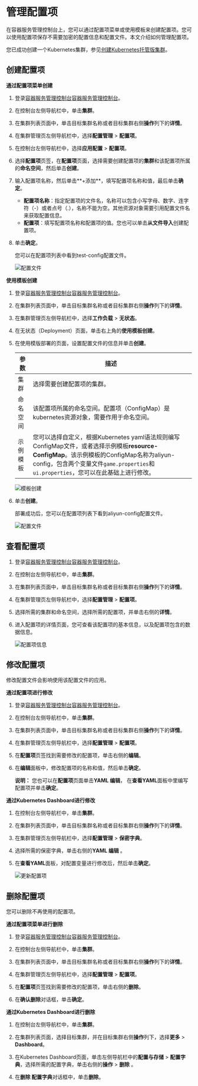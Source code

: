 # 管理配置项

在容器服务管理控制台上，您可以通过配置项菜单或使用模板来创建配置项。您可以使用配置项保存不需要加密的配置信息和配置文件。本文介绍如何管理配置项。

您已成功创建一个Kubernetes集群，参见[创建Kubernetes托管版集群](/intl.zh-CN/Kubernetes集群用户指南/集群/创建集群/创建Kubernetes托管版集群.md)。

## 创建配置项

**通过配置项菜单创建**

1.  登录[容器服务管理控制台](https://cs.console.aliyun.com)[容器服务管理控制台](https://partners-intl.console.aliyun.com/#/cs)。

2.  在控制台左侧导航栏中，单击**集群**。

3.  在集群列表页面中，单击目标集群名称或者目标集群右侧**操作**列下的**详情**。

4.  在集群管理页左侧导航栏中，选择**配置管理** \> **配置项**。

5.  在控制台左侧导航栏中，选择**应用配置** \> **配置项**。

6.  选择**配置项**页签，在**配置项**页面，选择需要创建配置项的**集群**和该配置项所属的**命名空间**，然后单击**创建**。

7.  输入配置项名称，然后单击**+添加**，填写配置项名称和值，最后单击**确定**。

    -   **配置项名称**：指定配置项的文件名，名称可以包含小写字母、数字、连字符（-）或者点号（.），名称不能为空。其他资源对象需要引用配置文件名来获取配置信息。
    -   **配置项**：填写配置项名称和配置项的值。您也可以单击**从文件导入**创建配置项。
8.  单击**确定**。

    您可以在配置项列表中看到test-config配置文件。

    ![配置文件](https://static-aliyun-doc.oss-accelerate.aliyuncs.com/assets/img/zh-CN/6206659951/p10745.png)


**使用模板创建**

1.  登录[容器服务管理控制台](https://cs.console.aliyun.com)[容器服务管理控制台](https://partners-intl.console.aliyun.com/#/cs)。

2.  在集群列表页面中，单击目标集群名称或者目标集群右侧**操作**列下的**详情**。

3.  在集群管理页左侧导航栏中，选择**工作负载** \> **无状态**。

4.  在无状态（Deployment）页面，单击右上角的**使用模板创建**。

5.  在使用模版部署的页面，设置配置文件的信息并单击**创建**。

    |参数|描述|
    |--|--|
    |集群|选择需要创建配置项的集群。|
    |命名空间|该配置项所属的命名空间。配置项（ConfigMap）是kubernetes资源对象，需要作用于命名空间。|
    |示例模板|您可以选择自定义，根据Kubernetes yaml语法规则编写ConfigMap文件，或者选择示例模板**resource-ConfigMap**。该示例模板的ConfigMap名称为aliyun-config，包含两个变量文件`game.properties`和`ui.properties`，您可以在此基础上进行修改。|

    ![模板创建](https://static-aliyun-doc.oss-accelerate.aliyuncs.com/assets/img/zh-CN/7206659951/p10747.png)

6.  单击**创建**。

    部署成功后，您可以在配置项列表下看到aliyun-config配置文件。

    ![配置文件](https://static-aliyun-doc.oss-accelerate.aliyuncs.com/assets/img/zh-CN/7206659951/p10748.png)


## 查看配置项

1.  登录[容器服务管理控制台](https://cs.console.aliyun.com)[容器服务管理控制台](https://partners-intl.console.aliyun.com/#/cs)。

2.  在控制台左侧导航栏中，单击**集群**。

3.  在集群列表页面中，单击目标集群名称或者目标集群右侧**操作**列下的**详情**。

4.  在集群管理页左侧导航栏中，选择**配置管理** \> **配置项**。

5.  选择所需的集群和命名空间，选择所需的配置项，并单击右侧的**详情**。

6.  进入配置项的详情页面，您可查看该配置项的基本信息，以及配置项包含的数据信息。

    ![配置项信息](https://static-aliyun-doc.oss-accelerate.aliyuncs.com/assets/img/zh-CN/5706659951/p40653.png)


## 修改配置项

修改配置文件会影响使用该配置文件的应用。

**通过配置项进行修改**

1.  登录[容器服务管理控制台](https://cs.console.aliyun.com)[容器服务管理控制台](https://partners-intl.console.aliyun.com/#/cs)。

2.  在控制台左侧导航栏中，单击**集群**。

3.  在集群列表页面中，单击目标集群名称或者目标集群右侧**操作**列下的**详情**。

4.  在集群管理页左侧导航栏中，选择**配置管理** \> **配置项**。

5.  在**配置项**页签找到需要修改的配置项，单击右侧的**编辑**。

6.  在**编辑**面板中，修改配置项的名称和值，然后单击**确定**。

    **说明：** 您也可以在**配置项**页面单击**YAML 编辑**， 在**查看YAML**面板中里编写配置项并单击**确定**。


**通过Kubernetes Dashboard进行修改**

1.  在控制台左侧导航栏中，单击**集群**。

2.  在集群列表页面中，单击目标集群名称或者目标集群右侧**操作**列下的**详情**。

3.  在集群管理页左侧导航栏中，选择**配置管理** \> **保密字典**。

4.  选择所需的保密字典，单击右侧的**YAML 编辑** 。

5.  在**查看YAML**面板，对配置变量进行修改后，然后单击**确定**。

    ![更新配置项](https://static-aliyun-doc.oss-accelerate.aliyuncs.com/assets/img/zh-CN/5983463161/p10759.png)


## 删除配置项

您可以删除不再使用的配置项。

**通过配置项菜单进行删除**

1.  登录[容器服务管理控制台](https://cs.console.aliyun.com)[容器服务管理控制台](https://partners-intl.console.aliyun.com/#/cs)。

2.  在控制台左侧导航栏中，单击**集群**。

3.  在集群列表页面中，单击目标集群名称或者目标集群右侧**操作**列下的**详情**。

4.  在集群管理页左侧导航栏中，选择**配置管理** \> **配置项**。

5.  在**配置项**页签找到需要修改的配置项，单击右侧的**删除**。

6.  在**确认删除**对话框，单击**确定**。


**通过Kubernetes Dashboard进行删除**

1.  在控制台左侧导航栏中，单击**集群**。

2.  在集群列表页面，选择目标集群，并在目标集群右侧**操作**列下，选择**更多** \> **Dashboard**。

3.  在Kubernetes Dashboard页面，单击左侧导航栏中的**配置与存储** \> **配置字典**，选择所需的配置字典，单击右侧的**操作** \> **删除** 。

4.  在**删除 配置字典**对话框中，单击**删除**。


